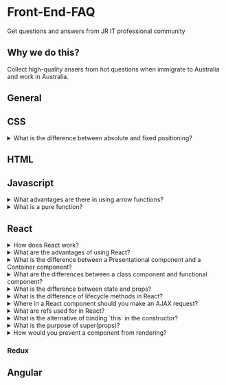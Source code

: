 # Front-End-FAQ
Get questions and answers from JR IT professional community

## Why we do this?
Collect high-quality ansers from hot questions when immigrate to Australia and work in Australia.

## General

## CSS

<details>
<summary>What is the difference between absolute and fixed positioning?</summary>

_Absolute positioning allows you to place any page element exactly where you want it._ You use the positioning attributes `top`, `left`, `bottom`, and `right` to set the location. Eg. `position: absolute; top: 40px; left: 40px;`. These values are relative to the closest parent element that is **not** set to `position: static` (the default value for the `position` property). When you absolute position an element you treat it as an independent element on the page, which means it  will not be affected by other elements and it won't affect other elements.

_A fixed position element is positioned relative to the viewport, or the browser window itself._ This is often used for navigation or sidebars because the viewport does not change at scrolling. So your fixed element will remain at the exact position you set it at. Ex. `position: fixed; top: 80px; left: 10px;`  

</details>

## HTML

## Javascript

<details>
<summary>What advantages are there in using arrow functions?</summary>

* Scope safety: Until arrow functions, every new function defined its own this value (a new object in the case of a constructor, undefined in strict mode function calls, the base object if the function is called as an "object method", etc.). An arrow function does not create its own this, the this value of the enclosing execution context is used. 
* Compactness: Arrow functions are easier to read and write.
* Clarity: When almost everything is an arrow function, any regular function immediately sticks out for defining the scope. A developer can always look up the next-higher function statement to see what the thisObject is.

</details>

<details>
<summary>What is a pure function?</summary>

A pure function is a function that doesn't depend on and doesn't modify the states of variables out of its scope. Essentially, this means that a pure function will always return the same result given same parameters.

</details>

## React

<details>
<summary>How does React work?</summary>

React creates a virtual DOM. When state changes in a component it firstly runs a "diffing" algorithm, which identifies what has changed in the virtual DOM. The second step is reconciliation, where it updates the DOM with the results of diff.

</details>

<details>
<summary>What are the advantages of using React?</summary>

- It is easy to know how a component is rendered, you just need to look at the render function.
- JSX makes it easy to read the code of your components. It is also really easy to see the layout, or how components are plugged/combined with each other.
- You can render React on the server-side. This enables improves SEO and performance.
- It is easy to test.
- You can use React with any framework (Backbone.js, Angular.js) as it is only a view layer.

</details>

<details>
<summary>What is the difference between a Presentational component and a Container component?</summary>

Presentational components are concerned with how things look. They generally receive data and callbacks exclusively via props. These components rarely have their own state, but when they do it generally concerns UI state, as opposed to data state.

Container components are more concerned with how things work. These components provide the data and behavior to presentational or other container components. They call Flux actions and provide these as callbacks to the presentational components. They are also often stateful as they serve as data sources. 

</details>

<details>
<summary>What are the differences between a class component and functional component?</summary>

- Class components allows you to use additional features such as local state and lifecycle hooks. Also, to enable your component to have direct access to your store and thus holds state.

- When your component just receives props and renders them to the page, this is a 'stateless component', for which a pure function can be used. These are also called dumb components or presentational components.

</details>

<details>
<summary>What is the difference between state and props?</summary>

The state is a data structure that starts with a default value when a Component mounts. It may be mutated across time, mostly as a result of user events.

Props (short for properties) are a Component's configuration. They are received from above and immutable as far as the Component receiving them is concerned. A Component cannot change its props, but it is responsible for putting together the props of its child Components. Props do not have to just be data - callback functions may be passed in as props.

</details>

<details>
<summary>What is the difference of lifecycle methods in React?</summary>

- `componentWillMount`- this is most commonly used for App configuration in your root component. 
- `componentDidMount` - here you want to do all the setup you couldn’t do without a DOM, and start getting all the data you need. Also if you want to set up eventListeners etc. this lifecycle hook is a good place to do that.
- `componentWillReceiveProps` - this lifecyclye acts on particular prop changes to trigger state transitions.
- `shouldComponentUpdate` - if you’re worried about wasted renders `shouldComponentUpdate` is a great place to improve performance as it allows you to prevent a rerender if component receives new `prop`. `shouldComponentUpdate` should always return a boolean and based on what this is will determine if the component is rerendered or not.
- `componentWillUpdate` - rarely used. It can be used instead of `componentWillReceiveProps` on a component that also has `shouldComponentUpdate` (but no access to previous props).
- `componentDidUpdate` - also commonly used to update the DOM in response to prop or state changes.
- `componentWillUnmount` - here you can cancel any outgoing network requests, or remove all event listeners associated with the component.

</details>

<details>
<summary>Where in a React component should you make an AJAX request?</summary>

`componentDidMount` is where an AJAX request should be made in a React component. This method will be executed when the component “mounts” (is added to the DOM) for the first time. This method is only executed once during the component’s life. Importantly, you can’t guarantee the AJAX request will have resolved before the component mounts. If it doesn't, that would mean that you’d be trying to setState on an unmounted component, which would not work. Making your AJAX request in `componentDidMount` will guarantee that there’s a component to update.

</details>

<details>
<summary>What are refs used for in React?</summary>

Refs are used to get reference to a DOM node or an instance of a component in React. Good examples of when to use refs are for managing focus/text selection, triggering imperative animations, or integrating with third-party DOM libraries. You should avoid using string refs and inline ref callbacks. Callback refs are advised by React.

</details>

<details>
<summary>What is the alternative of binding `this` in the constructor?</summary>

You can use property initializers to correctly bind callbacks. This is enabled by default in create react app.
You can use an arrow function in the callback. The problem here is that a new callback is created each time the component renders.

</details>

<details>
<summary>What is the purpose of super(props)?</summary>

A child class constructor cannot make use of `this` until `super()` has been called. Also, ES2015 class constructors have to call `super()` if they are subclasses. The reason for passing `props` to `super()` is to enable you to access `this.props` in the constructor.

</details>

<details>
<summary>How would you prevent a component from rendering?</summary>

Returning null from a component's render method does not affect the firing of the component's lifecycle methods.

</details>

### Redux


## Angular


